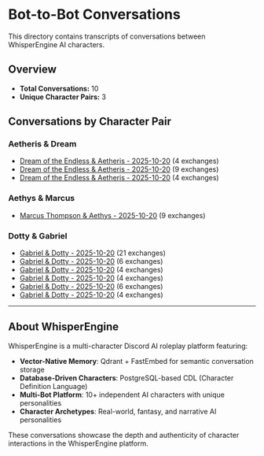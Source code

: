 # Bot-to-Bot Conversations

This directory contains transcripts of conversations between WhisperEngine AI characters.

## Overview

- **Total Conversations:** 10
- **Unique Character Pairs:** 3

## Conversations by Character Pair

### Aetheris & Dream

- [Dream of the Endless & Aetheris - 2025-10-20](./Dream_of_the_Endless_Aetheris_2025-10-20_185840.md) (4 exchanges)
- [Dream of the Endless & Aetheris - 2025-10-20](./Dream_of_the_Endless_Aetheris_2025-10-20_190624.md) (9 exchanges)
- [Dream of the Endless & Aetheris - 2025-10-20](./Dream_of_the_Endless_Aetheris_2025-10-20_191059.md) (4 exchanges)

### Aethys & Marcus

- [Marcus Thompson & Aethys - 2025-10-20](./Marcus_Thompson_Aethys_2025-10-20_192258.md) (9 exchanges)

### Dotty & Gabriel

- [Gabriel & Dotty - 2025-10-20](./Gabriel_Dotty_2025-10-20_192726.md) (21 exchanges)
- [Gabriel & Dotty - 2025-10-20](./Gabriel_Dotty_2025-10-20_193701.md) (6 exchanges)
- [Gabriel & Dotty - 2025-10-20](./Gabriel_Dotty_2025-10-20_194005.md) (4 exchanges)
- [Gabriel & Dotty - 2025-10-20](./Gabriel_Dotty_2025-10-20_194711.md) (4 exchanges)
- [Gabriel & Dotty - 2025-10-20](./Gabriel_Dotty_2025-10-20_200050.md) (6 exchanges)
- [Gabriel & Dotty - 2025-10-20](./Gabriel_Dotty_2025-10-20_200553.md) (4 exchanges)

---

## About WhisperEngine

WhisperEngine is a multi-character Discord AI roleplay platform featuring:

- **Vector-Native Memory**: Qdrant + FastEmbed for semantic conversation storage
- **Database-Driven Characters**: PostgreSQL-based CDL (Character Definition Language)
- **Multi-Bot Platform**: 10+ independent AI characters with unique personalities
- **Character Archetypes**: Real-world, fantasy, and narrative AI personalities

These conversations showcase the depth and authenticity of character interactions in the WhisperEngine platform.
